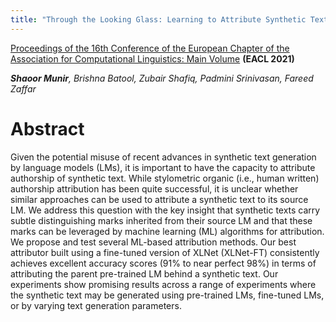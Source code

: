 ```yaml
---
title: "Through the Looking Glass: Learning to Attribute Synthetic Text Generated by Language Models"
---
```

[Proceedings of the 16th Conference of the European Chapter of the Association for Computational Linguistics: Main Volume](https://aclanthology.org/2021.eacl-main.155.pdf) **(EACL 2021)**

***Shaoor Munir**, Brishna Batool, Zubair Shafiq, Padmini Srinivasan, Fareed Zaffar*

# Abstract
Given the potential misuse of recent advances in synthetic text generation by language models (LMs), it is important to have the capacity to attribute authorship of synthetic text. While stylometric organic (i.e., human written) authorship attribution has been quite successful, it is unclear whether similar approaches can be used to attribute a synthetic text to its source LM. We address this question with the key insight that synthetic texts carry subtle distinguishing marks inherited from their source LM and that these marks can be leveraged by machine learning (ML) algorithms for attribution. We propose and test several ML-based attribution methods. Our best attributor built using a fine-tuned version of XLNet (XLNet-FT) consistently achieves excellent accuracy scores (91% to near perfect 98%) in terms of attributing the parent pre-trained LM behind a synthetic text. Our experiments show promising results across a range of experiments where the synthetic text may be generated using pre-trained LMs, fine-tuned LMs, or by varying text generation parameters.
